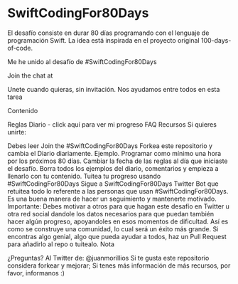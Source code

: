 # SwiftCodingFor80Days
El desafío consiste en durar 80 días programando con el lenguaje de programación Swift. La idea está inspirada en el proyecto original 100-days-of-code.


Me he unido al desafío de #SwiftCodingFor80Days

Join the chat at 

Unete cuando quieras, sin invitación. Nos ayudamos entre todos en esta tarea

Contenido

Reglas
Diario - click aquí para ver mi progreso
FAQ
Recursos
Si quieres unirte:

Debes leer Join the #SwiftCodingFor80Days
Forkea este repositorio y cambia el Diario diariamente. Ejemplo.
Programar como mínimo una hora por los próximos 80 días.
Cambiar la fecha de las reglas al día que iniciaste el desafío.
Borra todos los ejemplos del diario, comentarios y empieza a llenarlo con tu contenido.
Tuitea tu progreso usando #SwiftCodingFor80Days
Sigue a SwiftCodingFor80Days Twitter Bot que retuitea todo lo referente a las personas que usan #SwiftCodingFor80Days. Es una buena manera de hacer un seguimiento y mantenerte motivado. 
Importante: Debes motivar a otros para que hagan este desafío en Twitter u otra red social dandole los datos necesarios para que puedan también hacer algún progreso, apoyandoles en esos momentos de dificultad. Así es como se construye una comunidad, lo cual será un éxito más grande.
Si encontras algo genial, algo que pueda ayudar a todos, haz un Pull Request para añadirlo al repo o tuitealo.
Nota

¿Preguntas? Al Twitter de: @juanmorillios
Si te gusta este repositorio considera forkear y mejorar;
Si tenes más información de más recursos, por favor, informanos :)
